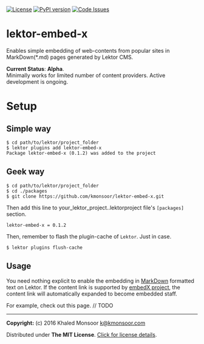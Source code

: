 [![License](https://img.shields.io/badge/license-MIT-blue.svg)](http://kmonsoor.mit-license.org/)
[![PyPI version](https://badge.fury.io/py/lektor-embed-x.svg)](https://badge.fury.io/py/lektor-embed-x)
[![Code Issues](https://www.quantifiedcode.com/api/v1/project/20f6049179e340a595a90edb5bb4ffd6/badge.svg)](https://www.quantifiedcode.com/app/project/20f6049179e340a595a90edb5bb4ffd6)

# lektor-embed-x
Enables simple embedding of web-contents from popular sites in MarkDown(*.md) pages generated by Lektor CMS.

**Current Status**: **Alpha**.  
Minimally works for limited number of content providers. Active development is ongoing.


# Setup
## Simple way

    $ cd path/to/lektor/project_folder
    $ lektor plugins add lektor-embed-x
    Package lektor-embed-x (0.1.2) was added to the project


## Geek way

    $ cd path/to/lektor/project_folder
    $ cd ./packages
    $ git clone https://github.com/kmonsoor/lektor-embed-x.git

Then add this line to your_lektor_project..lektorproject file's `[packages]` section.

    lektor-embed-x = 0.1.2

Then, remember to flash the plugin-cache of `Lektor`. Just in case.

    $ lektor plugins flush-cache

## Usage

You need nothing explicit to enable the embedding in [MarkDown](https://daringfireball.net/projects/markdown/syntax) formatted text on Lektor.
If the content link is supported by [embedX project](https://github.com/kmonsoor/embedX), the content link will automatically expanded to become embedded staff.

For example, check out this page. // TODO



-----------
**Copyright:** (c) 2016 Khaled Monsoor <k@kmonsoor.com>

Distributed under **The MIT License**.  [Click for license details](http://kmonsoor.mit-license.org/).
